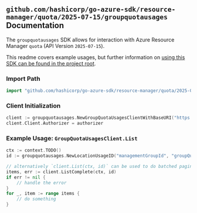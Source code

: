 
## `github.com/hashicorp/go-azure-sdk/resource-manager/quota/2025-07-15/groupquotausages` Documentation

The `groupquotausages` SDK allows for interaction with Azure Resource Manager `quota` (API Version `2025-07-15`).

This readme covers example usages, but further information on [using this SDK can be found in the project root](https://github.com/hashicorp/go-azure-sdk/tree/main/docs).

### Import Path

```go
import "github.com/hashicorp/go-azure-sdk/resource-manager/quota/2025-07-15/groupquotausages"
```


### Client Initialization

```go
client := groupquotausages.NewGroupQuotaUsagesClientWithBaseURI("https://management.azure.com")
client.Client.Authorizer = authorizer
```


### Example Usage: `GroupQuotaUsagesClient.List`

```go
ctx := context.TODO()
id := groupquotausages.NewLocationUsageID("managementGroupId", "groupQuotaName", "resourceProviderName", "locationUsageName")

// alternatively `client.List(ctx, id)` can be used to do batched pagination
items, err := client.ListComplete(ctx, id)
if err != nil {
	// handle the error
}
for _, item := range items {
	// do something
}
```
